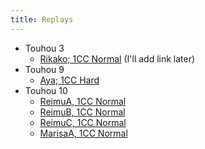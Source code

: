 ```yaml
---
title: Replays
---
```

- Touhou 3
  - [Rikako; 1CC Normal]() (I'll add link later)
- Touhou 9
  - [Aya; 1CC Hard](./touhou/th9_01.rpy)
- Touhou 10
  - [ReimuA, 1CC Normal](./touhou/th10_03.rpy)
  - [ReimuB, 1CC Normal](./touhou/th10_02.rpy)
  - [ReimuC, 1CC Normal](./touhou/th10_01.rpy)
  - [MarisaA, 1CC Normal](./touhou/th10_04.rpy)
